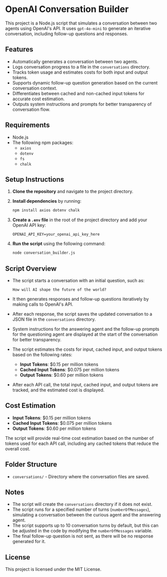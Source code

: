 # OpenAI Conversation Builder

This project is a Node.js script that simulates a conversation between two agents using OpenAI's API. It uses `gpt-4o-mini` to generate an iterative conversation, including follow-up questions and responses.

## Features

- Automatically generates a conversation between two agents.
- Logs conversation progress to a file in the `conversations` directory.
- Tracks token usage and estimates costs for both input and output tokens.
- Supports dynamic follow-up question generation based on the current conversation context.
- Differentiates between cached and non-cached input tokens for accurate cost estimation.
- Outputs system instructions and prompts for better transparency of conversation flow.

## Requirements

- Node.js
- The following npm packages:
  - `axios`
  - `dotenv`
  - `fs`
  - `chalk`

## Setup Instructions

1. **Clone the repository** and navigate to the project directory.

2. **Install dependencies** by running:

   ```sh
   npm install axios dotenv chalk
   ```

3. **Create a `.env` file** in the root of the project directory and add your OpenAI API key:

   ```env
   OPENAI_API_KEY=your_openai_api_key_here
   ```

4. **Run the script** using the following command:

   ```sh
   node conversation_builder.js
   ```

## Script Overview

- The script starts a conversation with an initial question, such as:

  ```
  How will AI shape the future of the world?
  ```

- It then generates responses and follow-up questions iteratively by making calls to OpenAI's API.
- After each response, the script saves the updated conversation to a JSON file in the `conversations` directory.
- System instructions for the answering agent and the follow-up prompts for the questioning agent are displayed at the start of the conversation for better transparency.
- The script estimates the costs for input, cached input, and output tokens based on the following rates:
  - **Input Tokens**: \$0.15 per million tokens
  - **Cached Input Tokens**: \$0.075 per million tokens
  - **Output Tokens**: \$0.60 per million tokens
- After each API call, the total input, cached input, and output tokens are tracked, and the estimated cost is displayed.

## Cost Estimation

- **Input Tokens**: \$0.15 per million tokens
- **Cached Input Tokens**: \$0.075 per million tokens
- **Output Tokens**: \$0.60 per million tokens

The script will provide real-time cost estimation based on the number of tokens used for each API call, including any cached tokens that reduce the overall cost.

## Folder Structure

- `conversations/` - Directory where the conversation files are saved.

## Notes

- The script will create the `conversations` directory if it does not exist.
- The script runs for a specified number of turns (`numberOfMessages`), simulating a conversation between the curious agent and the answering agent.
- The script supports up to 10 conversation turns by default, but this can be adjusted in the code by modifying the `numberOfMessages` variable.
- The final follow-up question is not sent, as there will be no response generated for it.

## License

This project is licensed under the MIT License.
